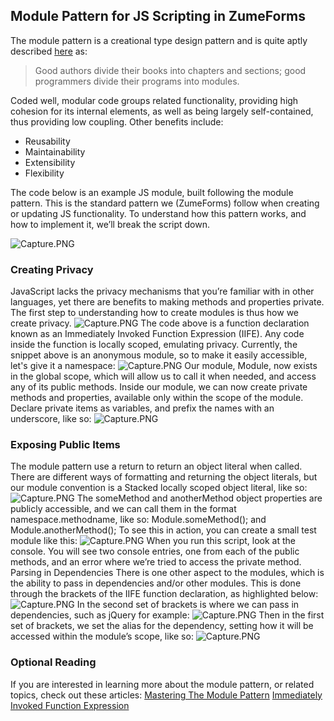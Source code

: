 ## Module Pattern for JS Scripting in ZumeForms
The module pattern is a creational type design pattern and is quite aptly described [here](https://medium.freecodecamp.org/javascript-modules-a-beginner-s-guide-783f7d7a5fcc) as:
> Good authors divide their books into chapters and sections; good programmers divide their programs into modules. 

Coded well, modular code groups related functionality, providing high cohesion for its internal elements, as well as being largely self-contained, thus providing low coupling. Other benefits include:

- Reusability
- Maintainability
- Extensibility
- Flexibility

The code below is an example JS module, built following the module pattern. This is the standard pattern we (ZumeForms) follow when creating or updating JS functionality. To understand how this pattern works, and how to implement it, we’ll break the script down.

![Capture.PNG](.attachments/Capture-691361c8-8463-4a43-a260-b613996a5650.PNG)

### Creating Privacy
JavaScript lacks the privacy mechanisms that you’re familiar with in other languages, yet there are benefits to making methods and properties private. The first step to understanding how to create modules is thus how we create privacy.
![Capture.PNG](.attachments/Capture-1f3a46aa-27ff-47ff-887c-5350fc16f04f.PNG)
The code above is a function declaration known as an Immediately Invoked Function Expression (IIFE). Any code inside the function is locally scoped, emulating privacy. Currently, the snippet above is an anonymous module, so to make it easily accessible, let's give it a namespace:
![Capture.PNG](.attachments/Capture-e824eab6-d7aa-4bf2-8b36-48e7ba31b0c4.PNG)
Our module, Module, now exists in the global scope, which will allow us to call it when needed, and access any of its public methods. Inside our module, we can now create private methods and properties, available only within the scope of the module. Declare private items as variables, and prefix the names with an underscore, like so:
![Capture.PNG](.attachments/Capture-a7d2be78-f174-4c3d-8664-6eb9f9572b16.PNG)
### Exposing Public Items
The module pattern use a return to return an object literal when called. There are different ways of formatting and returning the object literals, but our module convention is a Stacked locally scoped object literal, like so:
![Capture.PNG](.attachments/Capture-02c9cd0b-8024-46ed-a036-df96eb63075d.PNG)
The someMethod and anotherMethod object properties are publicly accessible, and we can call them in the format namespace.methodname, like so:
Module.someMethod(); and Module.anotherMethod();
To see this in action, you can create a small test module like this:
![Capture.PNG](.attachments/Capture-9771ded8-3c83-4cd5-b52c-445e86cfa78a.PNG)
When you run this script, look at the console. You will see two console entries, one from each of the public methods, and an error where we’re tried to access the private method. 
Parsing in Dependencies
There is one other aspect to the modules, which is the ability to pass in dependencies and/or other modules. This is done through the brackets of the IIFE function declaration, as highlighted below:
![Capture.PNG](.attachments/Capture-147bd7fc-8203-48cf-9cd9-e2bf761a4ac8.PNG)
In the second set of brackets is where we can pass in dependencies, such as jQuery for example:
![Capture.PNG](.attachments/Capture-fdca1da2-0084-4a7d-bdaa-109d6c1d3d9e.PNG)
Then in the first set of brackets, we set the alias for the dependency, setting how it will be accessed within the module’s scope, like so:
![Capture.PNG](.attachments/Capture-e51c7c9f-cda1-47d0-b563-0f8c9ec24886.PNG)
### Optional Reading
If you are interested in learning more about the module pattern, or related topics, check out these articles:
[Mastering The Module Pattern](https://toddmotto.com/mastering-the-module-pattern/)
[Immediately Invoked Function Expression](http://benalman.com/news/2010/11/immediately-invoked-function-expression/)
